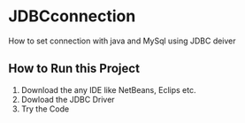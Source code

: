 # JDBCconnection
How to set connection with java and MySql using JDBC deiver 

## How to Run this Project
1. Download the any IDE like NetBeans, Eclips etc.
2. Dowload the JDBC Driver
3. Try the Code 
